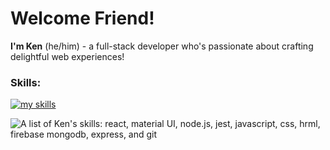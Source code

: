 # Welcome Friend!

**I'm Ken** (he/him) - a full-stack developer who's passionate about crafting delightful web experiences!

### Skills:
[![my skills](https://skillicons.dev/icons?i=react,materialui,nodejs,jest,js,css,html,firebase,mongodb,express,git)](#)

<picture>
  <source media="(prefers-color-scheme: dark)" srcset="https://skillicons.dev/icons?i=react,materialui,nodejs,jest,js,css,html,firebase,mongodb,express,git&theme=dark">
  <source media="(prefers-color-scheme: light)" srcset="https://skillicons.dev/icons?i=react,materialui,nodejs,jest,js,css,html,firebase,mongodb,express,git&theme=light">
  <img alt="A list of Ken's skills: react, material UI, node.js, jest, javascript, css, hrml, firebase mongodb, express, and git" src="https://skillicons.dev/icons?i=react,materialui,nodejs,jest,js,css,html,firebase,mongodb,express,git">
</picture>

<!--

**KennethMetz/KennethMetz** is a ✨ _special_ ✨ repository because its `README.md` (this file) appears on your GitHub profile.

Here are some ideas to get you started:

- 🔭 I’m currently working on ...
- 🌱 I’m currently learning ...
- 👯 I’m looking to collaborate on ...
- 🤔 I’m looking for help with ...
- 💬 Ask me about ...
- 📫 How to reach me: ...
- 😄 Pronouns: ...
- ⚡ Fun fact: ...
-->
